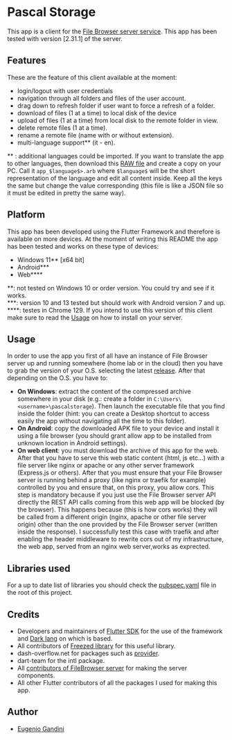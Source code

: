 # Pascal Storage

This app is a client for the [File Browser server service](https://github.com/filebrowser/filebrowser/). This app has been tested with version [2.31.1] of the server.

## Features

These are the feature of this client available at the moment:
* login/logout with user credentials
* navigation through all folders and files of the user account.
* drag down to refresh folder if user want to force a refresh of a folder.
* download of files (1 at a time) to local disk of the device
* upload of files (1 at a time) from local disk to the remote folder in view.
* delete remote files (1 at a time).
* rename a remote file (name with or without extension).
* multi-language support** (it - en).

** : additional languages could be imported. If you want to translate the app to other languages, then download this [RAW file](./lib/I18n/app_en.arb) and create a copy on your PC. Call it ```app_$language$>.arb``` where ```$language$``` will be the short representation of the language and edit all content inside. Keep all the keys the same but change the value corresponding (this file is like a JSON file so it must be edited in pretty the same way).

## Platform

This app has been developed using the Flutter Framework and therefore is available on more devices. At the moment of writing this README the app has been tested and works on these type of devices:
* Windows 11** [x64 bit]
* Android***
* Web****

**: not tested on Windows 10 or order version. You could try and see if it works.<br>
***: version 10 and 13 tested but should work with Android version 7 and up.
****: testes in Chrome 129. If you intend to use this version of this client make sure to read the [Usage](#usage) on how to install on your server.

## Usage

In order to use the app you first of all have an instance of File Browser server up and running somewhere (home lab or in the cloud) then you have to grab the version of your O.S. selecting the latest [release](https://github.com/EugenioGandini/FileBrowserFlutter/releases).
After that depending on the O.S. you have to:
* <strong>On Windows</strong>: extract the content of the compressed archive somewhere in your disk (e.g.: create a folder in ```C:\Users\<username>\pascalstorage```). Then launch the executable file that you find inside the folder (hint: you can create a Desktop shortcut to access easily the app without navigating all the time to this folder).
* <strong>On Android</strong>: copy the downloaded APK file to your device and install it using a file browser (you should grant allow app to be installed from unknown location in Android settings).
* <strong>On web client</strong>: you must download the archive of this app for the web. After that you have to serve this web static content (html, js etc...) with a file server like nginx or apache or any other server framework (Express.js or others). After that you must ensure that your File Browser server is running behind a proxy (like nginx or traefik for example) controlled by you and ensure that, on this proxy, you allow cors. This step is mandatory because if you just use the File Browser server API directly the REST API calls coming from this web app will be blocked (by the browser). This happens because (this is how cors works) they will be called from a different origin (nginx, apache or other file server origin) other than the one provided by the File Browser server (written inside the response).
I successfully test this case with traefik and after enabling the header middleware to rewrite cors out of my infrastructure, the web app, served from an nginx web server,works as exprected.

## Libraries used

For a up to date list of libraries you should check the [pubspec.yaml](./pubspec.yaml) file in the root of this project.

## Credits

* Developers and maintainers of [Flutter SDK](https://flutter.dev/) for the use of the framework and [Dark lang](https://dart.dev/) on which is based.
* All contributors of [Freezed library](https://github.com/rrousselGit/freezed) for this useful library.
* dash-overflow.net for packages such as [provider](https://pub.dev/packages/provider).
* dart-team for the intl package.
* All [contributors of FileBrowser server](https://github.com/filebrowser/filebrowser) for making the server components.
* All other Flutter contributors of all the packages I used for making this app.

## Author

* [Eugenio Gandini](https://github.com/EugenioGandini)